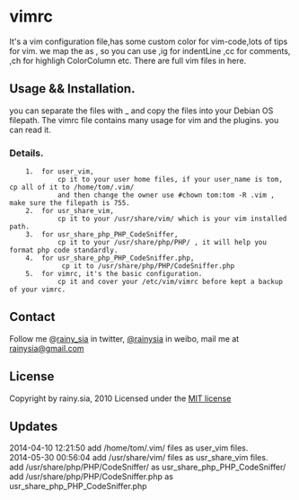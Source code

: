 vimrc
=====

It's a vim configuration file,has some custom color for vim-code,lots of tips for vim.
we map the <Leader> as , 
    so you can use ,ig for indentLine  ,cc for comments, ,ch for highligh ColorColumn etc.
    There are full vim files in here.

Usage && Installation.
---------------------------------
you can separate the files with _  and copy the files into your Debian OS filepath.
The vimrc file contains many usage for vim and the plugins. you can read it.

### Details.
        1.  for user_vim,
                cp it to your user home files, if your user_name is tom, cp all of it to /home/tom/.vim/
                and then change the owner use #chown tom:tom -R .vim , make sure the filepath is 755.
        2.  for usr_share_vim,
                cp it to your /usr/share/vim/ which is your vim installed path.
        3.  for usr_share_php_PHP_CodeSniffer, 
                cp it to your /usr/share/php/PHP/ , it will help you format php code standardly.
        4.  for usr_share_php_PHP_CodeSniffer.php,
                 cp it to /usr/share/php/PHP/CodeSniffer.php
        5.  for vimrc, it's the basic configuration. 
                cp it and cover your /etc/vim/vimrc before kept a backup of your vimrc.

Contact
---------------------------------
Follow me @[rainy_sia](https://twitter.com/rainy_sia) in twitter, [@rainysia](http://weibo.com/rainysia) in weibo, mail me at rainysia@gmail.com 

License
---------------------------------
Copyright by rainy.sia, 2010 Licensed under the [MIT license](http://www.opensource.org/licenses/mit-license.php)

Updates
---------------------------------
2014-04-10 12:21:50 add /home/tom/.vim/ files as user_vim files. <br />
2014-05-30 00:56:04 add /usr/share/vim/ files as usr_share_vim files.  <br />
                    add /usr/share/php/PHP/CodeSniffer/ as usr_share_php_PHP_CodeSniffer/ <br />
                    add /usr/share/php/PHP/CodeSniffer.php as usr_share_php_PHP_CodeSniffer.php <br />